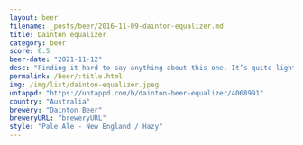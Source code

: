 ```yaml
---
layout: beer
filename: _posts/beer/2016-11-09-dainton-equalizer.md
title: Dainton equalizer
category: beer
score: 6.5
beer-date: "2021-11-12"
desc: "Finding it hard to say anything about this one. It’s quite light so not much comes through. Kind of boring"
permalink: /beer/:title.html
img: /img/list/dainton-equalizer.jpeg
untappd: "https://untappd.com/b/dainton-beer-equalizer/4068991"
country: "Australia"
brewery: "Dainton Beer"
breweryURL: "breweryURL"
style: "Pale Ale - New England / Hazy"
---
```


